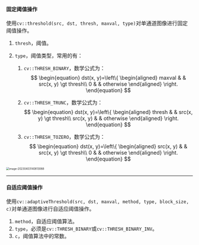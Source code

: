 #### 固定阈值操作

使用`cv::threshold(src, dst, thresh, maxval, type)`对单通道图像进行固定阈值操作。

1. `thresh`，阈值。

2. `type`，阈值类型，常用的有：

   1. `cv::THRESH_BINARY`，数学公式为：
      $$
      \begin{equation}
      dst(x, y)=\left\{
      \begin{aligned}
      maxval & & src(x, y) \gt thresh\\
      0 &  & otherwise
      \end{aligned}
      \right.
      \end{equation}
      $$

   2. `cv::THRESH_TRUNC`，数学公式为：
      $$
      \begin{equation}
      dst(x, y)=\left\{
      \begin{aligned}
      thresh & & src(x, y) \gt thresh\\
      src(x, y) &  & otherwise
      \end{aligned}
      \right.
      \end{equation}
      $$

   3. `cv::THRESH_TOZERO`，数学公式为：
      $$
      \begin{equation}
      dst(x, y)=\left\{
      \begin{aligned}
      src(x, y) & & src(x, y) \gt thresh\\
      0 &  & otherwise
      \end{aligned}
      \right.
      \end{equation}
      $$

<img src="../../../../../999.Asset/image-20230403140813068.png" alt="image-20230403140813068" style="zoom:50%;" />

---

#### 自适应阈值操作

使用`cv::adaptiveThreshold(src, dst, maxval, method, type, block_size, c)`对单通道图像进行自适应阈值操作。

1. `method`，自适应阈值算法。
2. `type`，必须是`cv::THRESH_BINARY`或`cv::THRESH_BINARY_INV`。
3. `c`，阈值算法中的常数。